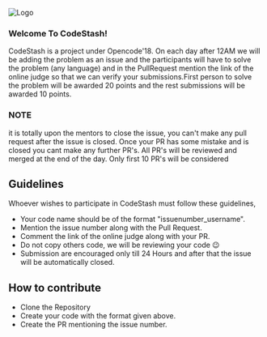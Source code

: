 ![Logo](assets/logo.png)

### Welcome To CodeStash!
CodeStash is a project under Opencode'18. On each day  after 12AM we will be adding the problem as an issue and the participants will have to solve the problem (any language) and in the PullRequest mention the link of the online judge so that we can verify your submissions.First person to solve the problem will be awarded 20 points and the rest submissions will be awarded 10 points.  

### NOTE
it is totally upon the mentors to close the issue, you can't make any pull request after the issue is closed.
Once your PR has some mistake and is closed you cant make any further PR's.
All PR's will be reviewed and merged at the end of the day.
Only first 10 PR's will be considered


## Guidelines
Whoever wishes to participate in CodeStash must follow these guidelines,

* Your code name should be of the format "issuenumber_username".
* Mention the issue number along with the Pull Request.
* Comment the link of the online judge along with your PR.
* Do not copy others code, we will be reviewing your code :wink: 
* Submission are encouraged only till 24 Hours and after that the issue will be automatically closed.

## How to contribute
* Clone the Repository
* Create your code with the format given above.
* Create the PR mentioning the issue number.


